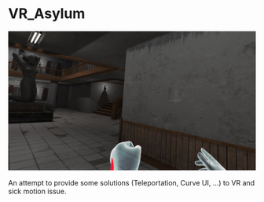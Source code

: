 # VR_Asylum
 
![The Asylum](https://github.com/Maaroufi/VR_Asylum/blob/main/546452.jpg?raw=true)

An attempt to provide some solutions (Teleportation, Curve UI, ...) to VR and sick motion issue.  
